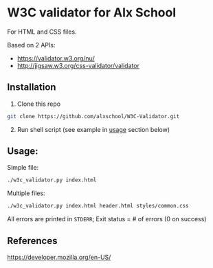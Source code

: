 # W3C validator for Alx School

For HTML and CSS files.

Based on 2 APIs:

- https://validator.w3.org/nu/
- http://jigsaw.w3.org/css-validator/validator

## Installation
1. Clone this repo
```sh
git clone https://github.com/alxschool/W3C-Validator.git
```

2. Run shell script (see example in [usage](#usage) section below)

## Usage:

Simple file:

```sh
./w3c_validator.py index.html
```

Multiple files:

```sh
./w3c_validator.py index.html header.html styles/common.css
```

All errors are printed in `STDERR`; Exit status = # of errors (0 on success)


## References

https://developer.mozilla.org/en-US/
